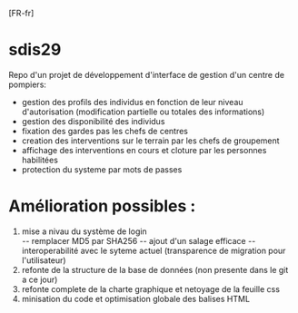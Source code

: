 [FR-fr]
# sdis29
Repo d'un projet de développement d'interface de gestion d'un centre de pompiers:
- gestion des profils des individus en fonction de leur niveau d'autorisation (modification partielle ou totales des informations)
- gestion des disponibilité des individus
- fixation des gardes pas les chefs de centres
- creation des interventions sur le terrain par les chefs de groupement
- affichage des interventions en cours et cloture par les personnes habilitées
- protection du systeme par mots de passes
   
# Amélioration possibles :   
1. mise a nivau du système de login   
  -- remplacer MD5 par SHA256
  -- ajout d'un salage efficace
  -- interoperabilité avec le syteme actuel (transparence de migration pour l'utilisateur)
1. refonte de la structure de la base de données (non presente dans le git a ce jour)
1. refonte complete de la charte graphique et netoyage de la feuille css
1. minisation du code et optimisation globale des balises HTML
